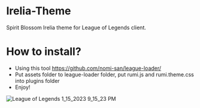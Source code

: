 # Irelia-Theme
Spirit Blossom Irelia theme for League of Legends client.
# How to install?
-  Using this tool https://github.com/nomi-san/league-loader/
-  Put assets folder to league-loader folder, put rumi.js and rumi.theme.css into plugins folder
- Enjoy!

![League of Legends 1_15_2023 9_15_23 PM](https://user-images.githubusercontent.com/59478113/212546987-b21ebd93-8cad-4c23-a444-521647f3e6fa.png)
